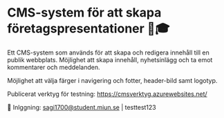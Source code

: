 # CMS-system för att skapa företagspresentationer :balloon::mortar_board:

Ett CMS-system som används för att skapa och redigera innehåll till en publik webbplats. 
Möjlighet att skapa innehåll, nyhetsinlägg och ta emot kommentarer och meddelanden. 

Möjlighet att välja färger i navigering och fotter, header-bild samt logotyp. 

Publicerat verktyg för testning:
https://cmsverktyg.azurewebsites.net/

:key: Inlggning: 
sagi1700@student.miun.se |
testtest123
